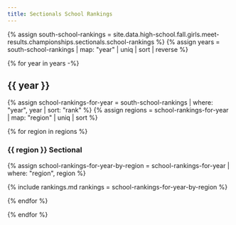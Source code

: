 ```yaml
---
title: Sectionals School Rankings
---
```


{% assign south-school-rankings = site.data.high-school.fall.girls.meet-results.championships.sectionals.school-rankings %}
{% assign years = south-school-rankings | map: "year" | uniq | sort | reverse %}

{% for year in years -%}

## {{ year }}

{% assign school-rankings-for-year = south-school-rankings | where: "year", year | sort: "rank" %}
{% assign regions = school-rankings-for-year | map: "region" | uniq | sort %}

{% for region in regions %}

### {{ region }} Sectional

{% assign school-rankings-for-year-by-region = school-rankings-for-year | where: "region", region %}

{% include rankings.md
    rankings = school-rankings-for-year-by-region %}

{% endfor %}

{% endfor %}
